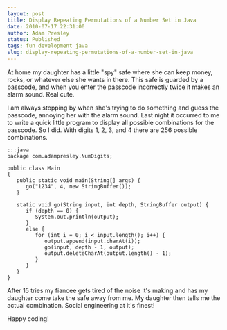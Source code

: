 ```yaml
---
layout: post
title: Display Repeating Permutations of a Number Set in Java
date: 2010-07-17 22:31:00
author: Adam Presley
status: Published
tags: fun development java
slug: display-repeating-permutations-of-a-number-set-in-java
---
```


At home my daughter has a little "spy" safe where she can keep money,
rocks, or whatever else she wants in there. This safe is guarded by a
passcode, and when you enter the passcode incorrectly twice it makes an
alarm sound. Real cute.   
  
I am always stopping by when she's trying to do something and guess the
passcode, annoying her with the alarm sound. Last night it occurred to
me to write a quick little program to display all possible combinations
for the passcode. So I did. With digits 1, 2, 3, and 4 there are 256
possible combinations.  

	:::java
	package com.adampresley.NumDigits;

	public class Main
	{
	   public static void main(String[] args) {
	      go("1234", 4, new StringBuffer());
	   }

	   static void go(String input, int depth, StringBuffer output) {
	      if (depth == 0) {
	         System.out.println(output);
	      } 
	      else {
	         for (int i = 0; i < input.length(); i++) {
	            output.append(input.charAt(i));
	            go(input, depth - 1, output);
	            output.deleteCharAt(output.length() - 1);
	         }
	      }
	   }
	}  
  
After 15 tries my fiancee gets tired of the noise it's making and has my
daughter come take the safe away from me. My daughter then tells me the
actual combination. Social engineering at it's finest!  
  
Happy coding!
